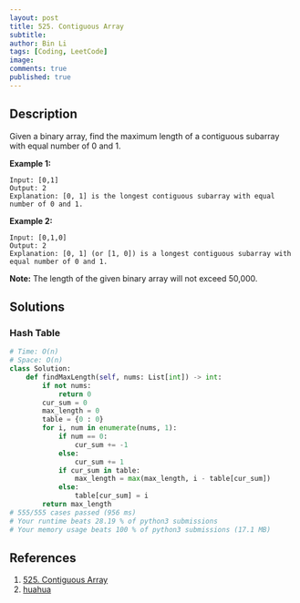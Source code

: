 ```yaml
---
layout: post
title: 525. Contiguous Array
subtitle: 
author: Bin Li
tags: [Coding, LeetCode]
image: 
comments: true
published: true
---
```


## Description

Given a binary array, find the maximum length of a contiguous subarray with equal number of 0 and 1.

**Example 1:**

```
Input: [0,1]
Output: 2
Explanation: [0, 1] is the longest contiguous subarray with equal number of 0 and 1.
```



**Example 2:**

```
Input: [0,1,0]
Output: 2
Explanation: [0, 1] (or [1, 0]) is a longest contiguous subarray with equal number of 0 and 1.
```



**Note:** The length of the given binary array will not exceed 50,000.


## Solutions
### Hash Table

```python
# Time: O(n)
# Space: O(n)
class Solution:
    def findMaxLength(self, nums: List[int]) -> int:
        if not nums:
            return 0
        cur_sum = 0
        max_length = 0
        table = {0 : 0}
        for i, num in enumerate(nums, 1):
            if num == 0:
                cur_sum += -1
            else:
                cur_sum += 1
            if cur_sum in table:
                max_length = max(max_length, i - table[cur_sum])
            else:
                table[cur_sum] = i
        return max_length
# 555/555 cases passed (956 ms)
# Your runtime beats 28.19 % of python3 submissions
# Your memory usage beats 100 % of python3 submissions (17.1 MB)
```

## References
1. [525. Contiguous Array](https://leetcode.com/problems/contiguous-array/description/)
2. [huahua](https://www.youtube.com/watch?v=uAGt1QoAoMU)